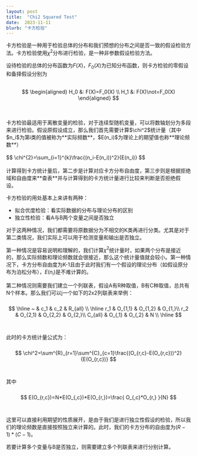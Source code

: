 ```yaml
---
layout: post
title:  "Chi2 Squared Test"
date:  2023-11-11
blurb: "卡方检验"
---
```


卡方检验是一种用于检验总体的分布和我们预想的分布之间是否一致的假设检验方法。卡方检验使用$\chi^{2}$分布进行检验，是一种非参数假设检验方法。

设待检验的总体的分布函数为$F(X)$，$F_0(X)$为已知分布函数，则卡方检验的零假设和备择假设分别为
<br />
<br />

$$
\begin{aligned}
    H_0 &: F(X)=F_0(X) \\
    H_1 &: F(X)\not=F_0(X)
\end{aligned}
$$

<br />
<br />
卡方检验最适用于离散变量的检验，对于连续型随机变量，可以将数轴划分为多段来进行检验。假设原假设成立，那么我们首先需要计算$\chi^2$统计量（其中$n_i$为第i类的值被称为**实际频数**，$E(n_i)$为理论上的期望值也称**理论频数**）

<br />
<br />
$$
\chi^{2}=\sum_{i=1}^{k}\frac{(n_i-E(n_i))^2}{E(n_i)}
$$
<br />
<br />
计算得到卡方统计量后，第二步是计算对应卡方分布自由度，第三步则是根据拒绝域和自由度来**查表**并与计算得到的卡方统计量进行比较来判断是否拒绝假设。

卡方检验的用处基本上来讲有两种：

+ 拟合优度检验：看实际数据的分布与理论分布的区别
+ 独立性检验：看A与B两个变量之间是否独立

对于这两种情况，我们都需要将原数据分为不相交的K类再进行分类。尤其是对于第二类情况，我们实际上可以用于检测变量和输出是否独立。

第一种情况是容易说明和理解的，我们计算$\chi^2$统计量时，如果两个分布是接近的，那么实际频数和理论频数就会很接近，那么这个统计量值就会较小。第一种情况下，卡方分布自由度为K-1且由于此时我们有一个假设的理论分布（如假设原分布为泊松分布），$E(n_i)$是不难计算的。

第二种情况则需要我们建立一个列联表，假设A有R种取值，B有C种取值，总共有N个样本。那么我们可以j一个如下的2x2列联表来举例：
<br />
<br />
$$
\hline
~ 	&  c_1 & c_2 & R_{all} \\ 
\hline
r_1 & O_{1,1} & O_{1,2} & O_{1,}\\ 
r_2 & O_{2,1} & O_{2,2} & O_{2,}\\ 
C_{all} & O_{,1} & O_{,2} & N \\ 
\hline
$$
<br />
<br />
此时的卡方统计量公式为：
<br />
<br />
$$
\chi^2=\sum^{R}_{r=1}\sum^{C}_{c=1}\frac{(O_{r,c}-E(O_{r,c}))^2}{E(O_{r,c})}
$$
<br />
<br />
其中
<br />
<br />
$$
E(O_{r,c})=N*E(O_{,c})*E(O_{r,})=\frac{ O_{,c}*O_{r,} }{N}
$$
<br />
<br />
这里可以直接利用期望的性质展开，是由于我们是进行独立性假设的检验，所以我们的理论频数是直接按照独立来计算的。此时，我们的卡方分布的自由度为$(R-1)*(C-1)$。

若要计算多个变量与B是否独立，则需要建立多个列联表来进行分别计算。


